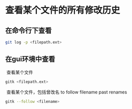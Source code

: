 # 查看某个文件的所有修改历史

## 在命令行下查看

``` bash
git log -p <filepath.ext>
```


## 在gui环境中查看

  查看某个文件
```bash
gitk <filepath.ext>
```

  查看某个文件，包括曾改名 to follow filename past renames
```bash
gitk --follow <filename>
```
